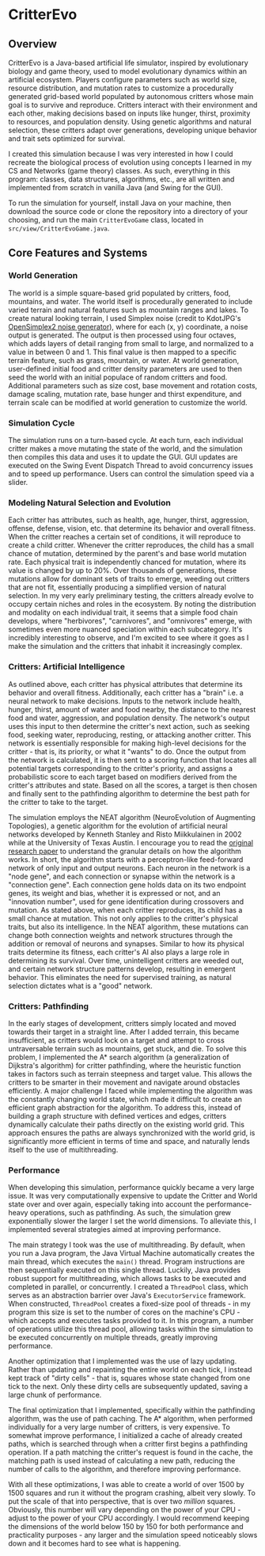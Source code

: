 # CritterEvo

## Overview

CritterEvo is a Java-based artificial life simulator, inspired by evolutionary biology and game theory, used to model evolutionary dynamics within an artificial ecosystem. Players configure parameters such as world size, resource distribution, and mutation rates to customize a procedurally generated grid-based world populated by autonomous critters whose main goal is to survive and reproduce. Critters interact with their environment and each other, making decisions based on inputs like hunger, thirst, proximity to resources, and population density. Using genetic algorithms and natural selection, these critters adapt over generations, developing unique behavior and trait sets optimized for survival. 

I created this simulation because I was very interested in how I could recreate the biological process of evolution using concepts I learned in my CS and Networks (game theory) classes. As such, everything in this program: classes, data structures, algorithms, etc., are all written and implemented from scratch in vanilla Java (and Swing for the GUI).

To run the simulation for yourself, install Java on your machine, then download the source code or clone the repository into a directory of your choosing, and run the main `CritterEvoGame` class, located in `src/view/CritterEvoGame.java`.

## Core Features and Systems

### World Generation
The world is a simple square-based grid populated by critters, food, mountains, and water. The world itself is procedurally generated to include varied terrain and natural features such as mountain ranges and lakes. To create natural looking terrain, I used Simplex noise (credit to KdotJPG's [OpenSimplex2 noise generator](https://github.com/KdotJPG/OpenSimplex2)), where for each (x, y) coordinate, a noise output is generated. The output is then processed using four octaves, which adds layers of detail ranging from small to large, and normalized to a value in between 0 and 1. This final value is then mapped to a specific terrain feature, such as grass, mountain, or water. At world generation, user-defined initial food and critter density parameters are used to then seed the world with an initial populace of random critters and food. Additional parameters such as size cost, base movement and rotation costs, damage scaling, mutation rate, base hunger and thirst expenditure, and terrain scale can be modified at world generation to customize the world. 

### Simulation Cycle
The simulation runs on a turn-based cycle. At each turn, each individual critter makes a move mutating the state of the world, and the simulation then compiles this data and uses it to update the GUI. GUI updates are executed on the Swing Event Dispatch Thread to avoid concurrency issues and to speed up performance. Users can control the simulation speed via a slider.

### Modeling Natural Selection and Evolution
Each critter has attributes, such as health, age, hunger, thirst, aggression, offense, defense, vision, etc. that determine its behavior and overall fitness. When the critter reaches a certain set of conditions, it will reproduce to create a child critter. Whenever the critter reproduces, the child has a small chance of mutation, determined by the parent's and base world mutation rate. Each physical trait is independently chanced for mutation, where its value is changed by up to 20%. Over thousands of generations, these mutations allow for dominant sets of traits to emerge, weeding out critters that are not fit, essentially producing a simplified version of natural selection. In my very early preliminary testing, the critters already evolve to occupy certain niches and roles in the ecosystem. By noting the distribution and modality on each individual trait, it seems that a simple food chain develops, where "herbivores", "carnivores", and "omnivores" emerge, with sometimes even more nuanced speciation within each subcategory. It's incredibly interesting to observe, and I'm excited to see where it goes as I make the simulation and the critters that inhabit it increasingly complex. 

### Critters: Artificial Intelligence
As outlined above, each critter has physical attributes that determine its behavior and overall fitness.  Additionally, each critter has a "brain" i.e. a neural network to make decisions. Inputs to the network include health, hunger, thirst, amount of water and food nearby, the distance to the nearest food and water, aggression, and population density. The network's output uses this input to then determine the critter's next action, such as seeking food, seeking water, reproducing, resting, or attacking another critter. This network is essentially responsible for making high-level decisions for the critter - that is, its priority, or what it "wants" to do. Once the output from the network is calculated, it is then sent to a scoring function that locates all potential targets corresponding to the critter's priority, and assigns a probabilistic score to each target based on modifiers derived from the critter's attributes and state. Based on all the scores, a target is then chosen and finally sent to the pathfinding algorithm to determine the best path for the critter to take to the target. 

The simulation employs the NEAT algorithm (NeuroEvolution of Augmenting Topologies), a genetic algorithm for the evolution of artificial neural networks developed by Kenneth Stanley and Risto Miikkulainen in 2002 while at the University of Texas Austin. I encourage you to read the [original research paper](https://nn.cs.utexas.edu/downloads/papers/stanley.cec02.pdf) to understand the granular details on how the algorithm works. In short, the algorithm starts with a perceptron-like feed-forward network of only input and output neurons. Each neuron in the network is a "node gene", and each connection or synapse within the network is a "connection gene". Each connection gene holds data on its two endpoint genes, its weight and bias, whether it is expressed or not, and an "innovation number", used for gene identification during crossovers and mutation. As stated above, when each critter reproduces, its child has a small chance at mutation. This not only applies to the critter's physical traits, but also its intelligence. In the NEAT algorithm, these mutations can change both connection weights and network structures through the addition or removal of neurons and synapses. Similar to how its physical traits determine its fitness, each critter's AI also plays a large role in determining its survival. Over time, unintelligent critters are weeded out, and certain network structure patterns develop, resulting in emergent behavior. This eliminates the need for supervised training, as natural selection dictates what is a "good" network. 

### Critters: Pathfinding
In the early stages of development, critters simply located and moved towards their target in a straight line. After I added terrain, this became insufficient, as critters would lock on a target and attempt to cross untraversable terrain such as mountains, get stuck, and die. To solve this problem, I implemented the A* search algorithm (a generalization of Dijkstra's algorithm) for critter pathfinding, where the heuristic function takes in factors such as terrain steepness and target value. This allows the critters to be smarter in their movement and navigate around obstacles efficiently. A major challenge I faced while implementing the algorithm was the constantly changing world state, which made it difficult to create an efficient graph abstraction for the algorithm. To address this, instead of building a graph structure with defined vertices and edges, critters dynamically calculate their paths directly on the existing world grid. This approach ensures the paths are always synchronized with the world grid, is significantly more efficient in terms of time and space, and naturally lends itself to the use of multithreading.

### Performance
When developing this simulation, performance quickly became a very large issue. It was very computationally expensive to update the Critter and World state over and over again, especially taking into account the performance-heavy operations, such as pathfinding. As such, the simulation grew exponentially slower the larger I set the world dimensions. To alleviate this, I implemented several strategies aimed at improving performance. 

The main strategy I took was the use of multithreading. By default, when you run a Java program, the Java Virtual Machine automatically creates the main thread, which executes the `main()` thread. Program instructions are then sequentially executed on this single thread. Luckily, Java provides robust support for multithreading, which allows tasks to be executed and completed in parallel, or concurrently. I created a `ThreadPool` class, which serves as an abstraction barrier over Java's `ExecutorService` framework. When constructed, `ThreadPool` creates a fixed-size pool of threads - in my program this size is set to the number of cores on the machine's CPU - which accepts and executes tasks provided to it. In this program, a number of operations utilize this thread pool, allowing tasks within the simulation to be executed concurrently on multiple threads, greatly improving performance.

Another optimization that I implemented was the use of lazy updating. Rather than updating and repainting the entire world on each tick, I instead kept track of "dirty cells" - that is, squares whose state changed from one tick to the next. Only these dirty cells are subsequently updated, saving a large chunk of performance.

The final optimization that I implemented, specifically within the pathfinding algorithm, was the use of path caching. The A* algorithm, when performed individually for a very large number of critters, is very expensive. To somewhat improve performance, I initialized a cache of already created paths, which is searched through when a critter first begins a pathfinding operation. If a path matching the critter's request is found in the cache, the matching path is used instead of calculating a new path, reducing the number of calls to the algorithm, and therefore improving performance.

With all these optimizations, I was able to create a world of over 1500 by 1500 squares and run it without the program crashing, albeit very slowly. To put the scale of that into perspective, that is over two *million* squares. Obviously, this number will vary depending on the power of your CPU - adjust to the power of your CPU accordingly. I would recommend keeping the dimensions of the world below 150 by 150 for both performance and practicality purposes - any larger and the simulation speed noticeably slows down and it becomes hard to see what is happening.
